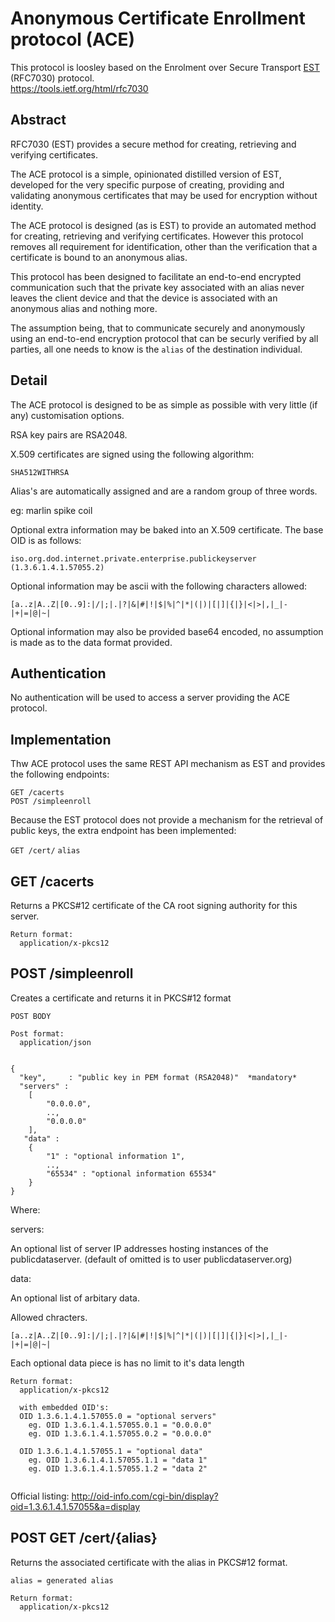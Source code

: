 # Anonymous Certificate Enrollment protocol (ACE)

This protocol is loosley based on the Enrolment over Secure Transport [EST](https://tools.ietf.org/html/rfc7030) (RFC7030) protocol.   
https://tools.ietf.org/html/rfc7030  

Abstract  
--------

RFC7030 (EST) provides a secure method for creating, retrieving and verifying certificates.  

The ACE protocol is a simple, opinionated distilled version of EST, developed for the very specific purpose of creating, providing and validating anonymous certificates that may be used for encryption without identity.

The ACE protocol is designed (as is EST) to provide an automated method for creating, retrieving and verifying certificates. However this protocol removes all requirement for identification, other than the verification that a certificate is bound to an anonymous alias.  

This protocol has been designed to facilitate an end-to-end encrypted communication such that the private key associated with an alias never leaves the client device and that the device is associated with an anonymous alias and nothing more.  

The assumption being, that to communicate securely and anonymously using an end-to-end encryption protocol that can be securly verified by all parties, all one needs to know is the `alias` of the destination individual.  

Detail
------

The ACE protocol is designed to be as simple as possible with very little (if any) customisation options.

RSA key pairs are RSA2048.  

X.509 certificates are signed using the following algorithm:

`SHA512WITHRSA`  

Alias's are automatically assigned and are a random group of three words.

eg:
  marlin spike coil

Optional extra information may be baked into an X.509 certificate. The base OID is as follows:

`iso.org.dod.internet.private.enterprise.publickeyserver (1.3.6.1.4.1.57055.2)`

Optional information may be ascii with the following characters allowed:

```
[a..z|A..Z|[0..9]:|/|;|.|?|&|#|!|$|%|^|*|(|)|[|]|{|}|<|>|,|_|-|+|=|@|~|
```  

Optional information may also be provided base64 encoded, no assumption is made as to the data format provided.


Authentication
--------------

No authentication will be used to access a server providing the ACE protocol.


Implementation
--------------

Thw ACE protocol uses the same REST API mechanism as EST and provides the following endpoints:  
  
`GET /cacerts`  
`POST /simpleenroll`  
  
Because the EST protocol does not provide a mechanism for the retrieval of public keys, the extra endpoint has been implemented:  

`GET /cert/` `alias`  


GET /cacerts  
------------
Returns a PKCS#12 certificate of the CA root signing authority for this server. 
```
Return format:  
  application/x-pkcs12  
```

POST /simpleenroll    
------------------
Creates a certificate and returns it in PKCS#12 format  

```
POST BODY  

Post format:  
  application/json    


{  
  "key",     : "public key in PEM format (RSA2048)"  *mandatory*
  "servers" :
    [
        "0.0.0.0",   
        ..,
        "0.0.0.0"
    ],
   "data" : 
    {
        "1" : "optional information 1",
        ..,
        "65534" : "optional information 65534"
    }
}
```

Where:

servers:

An optional list of server IP addresses hosting instances of the publicdataserver.
(default of omitted is to user publicdataserver.org)

data:

An optional list of arbitary data.

Allowed chracters.
```
[a..z|A..Z|[0..9]:|/|;|.|?|&|#|!|$|%|^|*|(|)|[|]|{|}|<|>|,|_|-|+|=|@|~|
```

Each optional data piece is has no limit to it's data length

 
```
Return format:  
  application/x-pkcs12  
  
  with embedded OID's:
  OID 1.3.6.1.4.1.57055.0 = "optional servers"
    eg. OID 1.3.6.1.4.1.57055.0.1 = "0.0.0.0"
    eg. OID 1.3.6.1.4.1.57055.0.2 = "0.0.0.0"

  OID 1.3.6.1.4.1.57055.1 = "optional data"
    eg. OID 1.3.6.1.4.1.57055.1.1 = "data 1"
    eg. OID 1.3.6.1.4.1.57055.1.2 = "data 2"
  
```


Official listing:
http://oid-info.com/cgi-bin/display?oid=1.3.6.1.4.1.57055&a=display


POST GET /cert/{alias}
----------------------
Returns the associated certificate with the alias in PKCS#12 format.  

```
alias = generated alias
```  

```
Return format:  
  application/x-pkcs12  
```  










